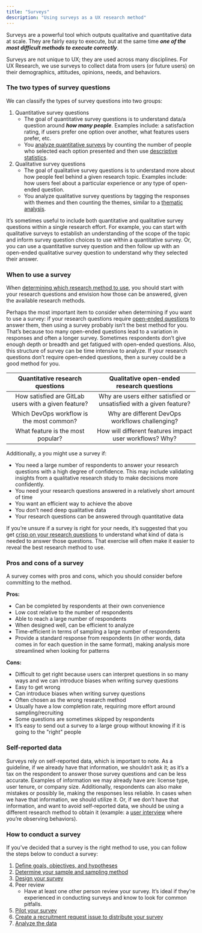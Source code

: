 ```yaml
---
title: "Surveys"
description: "Using surveys as a UX research method"
---
```


Surveys are a powerful tool which outputs qualitative and quantitative data at scale. They are fairly easy to execute, but at the same time ***one of the most difficult methods to execute correctly***.

Surveys are not unique to UX; they are used across many disciplines. For UX Research, we use surveys to collect data from users (or future users) on their demographics, attitudes, opinions, needs, and behaviors.

### The two types of survey questions

We can classify the types of survey questions into two groups:

1. Quantitative survey questions
     - The goal of quantitative survey questions is to understand data/a question around ***how many people***.  Examples include: a satisfaction rating, if users prefer one option over another, what features users prefer, etc.
     - You [analyze quantitative surveys](/handbook/product/ux/ux-research/quantitative-data/) by counting the number of people who selected each option presented and then use [descriptive statistics](https://www.qualtrics.com/experience-management/research/descriptive-research/).
1. Qualitative survey questions
     - The goal of qualitative survey questions is to understand more about how people feel behind a given research topic.  Examples include: how users feel about a particular experience or any type of open-ended question.
     - You analyze qualitative survey questions by tagging the responses with themes and then counting the themes, similar to a [thematic analysis](https://www.nngroup.com/articles/thematic-analysis/).

It’s sometimes useful to include both quantitative and qualitative survey questions within a single research effort.  For example, you can start with qualitative surveys to establish an understanding of the scope of the topic and inform survey question choices to use within a quantitative survey. Or, you can use a quantitative survey question and then follow up with an open-ended qualitative survey question to understand why they selected their answer.

### When to use a survey

When [determining which research method to use](/handbook/product/ux/ux-research/choosing-a-research-methodology/), you should start with your research questions and envision how those can be answered, given the available research methods.

Perhaps the most important item to consider when determining if you want to use a survey: if your research questions require [open-ended questions](https://www.nngroup.com/articles/open-ended-questions/) to answer them, then using a survey probably isn’t the best method for you. That’s because too many open-ended questions lead to a variation in responses and often a longer survey. Sometimes respondents don’t give enough depth or breadth and get fatigued with open-ended questions. Also, this structure of survey can be time intensive to analyze. If your research questions don’t require open-ended questions, then a survey could be a good method for you.

|         **Quantitative research questions**         |            **Qualitative open-ended research questions**            |
|:----------------------------------------------------:|:-------------------------------------------------------------------:|
| How satisfied are GitLab users with a given feature? | Why are users either satisfied or unsatisfied with a given feature? |
| Which DevOps workflow is the most common?            | Why are different DevOps workflows challenging?                     |
| What feature is the most popular?                    | How will different features impact user workflows? Why?             |

Additionally, a you might use a survey if:

- You need a large number of respondents to answer your research questions with a high degree of confidence. This may include validating insights from a qualitative research study to make decisions more confidently.
- You need your research questions answered in a relatively short amount of time
- You want an efficient way to achieve the above
- You don’t need deep qualitative data
- Your research questions can be answered through quantitative data

If you’re unsure if a survey is right for your needs, it’s suggested that you get [crisp on your research questions](/handbook/product/ux/ux-research/defining-goals-objectives-and-hypotheses/#step-2---start-populating-questions-we-need-answers-to) to understand what kind of data is needed to answer those questions. That exercise will often make it easier to reveal the best research method to use.

### Pros and cons of a survey

A survey comes with pros and cons, which you should consider before committing to the method.

**Pros:**

- Can be completed by respondents at their own convenience
- Low cost relative to the number of respondents
- Able to reach a large number of respondents
- When designed well, can be efficient to analyze
- Time-efficient in terms of sampling a large number of respondents
- Provide a standard response from respondents (in other words, data comes in for each question in the same format), making analysis more streamlined when looking for patterns

**Cons:**

- Difficult to get right because users can interpret questions in so many ways and we can introduce biases when writing survey questions
- Easy to get wrong
- Can introduce biases when writing survey questions
- Often chosen as the wrong research method
- Usually have a low completion rate, requiring more effort around sampling/recruiting
- Some questions are sometimes skipped by respondents
- It’s easy to send out a survey to a large group without knowing if it is going to the "right" people

### Self-reported data

Surveys rely on self-reported data, which is important to note.  As a guideline, if we already have that information, we shouldn’t ask it; as it’s a tax on the respondent to answer those survey questions and can be less accurate. Examples of information we may already have are:  license type, user tenure, or company size. Additionally, respondents can also make mistakes or possibly lie, making the responses less reliable.   In cases when we have that information, we should utilize it.  Or, if we don’t have that information, and want to avoid self-reported data, we should be using a different research method to obtain it (example: a [user interview](/handbook/product/ux/ux-research/facilitating-user-interviews/) where you’re observing behaviors).

### How to conduct a survey

If you’ve decided that a survey is the right method to use, you can follow the steps below to conduct a survey:

1. [Define goals, objectives, and hypotheses](/handbook/product/ux/ux-research/defining-goals-objectives-and-hypotheses/)
1. [Determine your sample and sampling method](/handbook/product/ux/ux-research/surveys/sample-sizes-for-surveys/)
1. [Design your survey](/handbook/product/ux/ux-research/surveys/designing-your-survey/)
1. Peer review
     - Have at least one other person review your survey.  It’s ideal if they’re experienced in conducting surveys and know to look for common pitfalls.
1. [Pilot your survey](/handbook/product/ux/ux-research/surveys/piloting-your-survey/)
1. [Create a recruitment request issue to distribute your survey](/handbook/product/ux/ux-research/recruiting-participants/#open-a-recruitment-request-issue)
1. [Analyze the data](/handbook/product/ux/ux-research/quantitative-data/)
